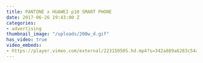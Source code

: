 ```yaml
---
title: PANTONE x HUAWEI p10 SMART PHONE
date: 2017-06-26 19:43:00 Z
categories:
- advertising
thumbnail_image: "/uploads/200w_d.gif"
has_video: true
video_embeds:
- https://player.vimeo.com/external/223150505.hd.mp4?s=342a889a6283c54a9512f9c7790e64191ebb18f8&profile_id=119
---
```


